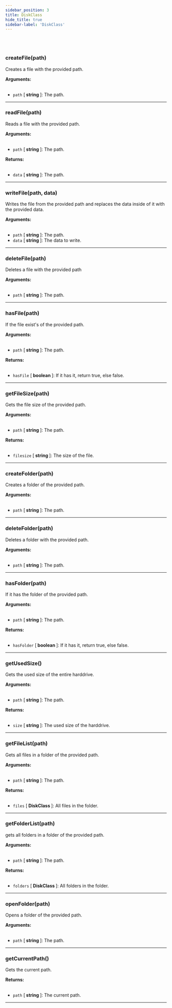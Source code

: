 ```yaml
---
sidebar_position: 3
title: DiskClass
hide_title: true
sidebar-label: 'DiskClass'
---
```


<br></br>

### createFile(path)

Creates a file with the provided path.

<strong>Arguments:</strong> <br></br>

- <code>path</code> [<strong> string </strong>]: The path.


---

### readFile(path)

Reads a file with the provided path.

<strong>Arguments:</strong> <br></br>

- <code>path</code> [<strong> string </strong>]: The path.

<strong>Returns:</strong> <br></br>

- <code>data</code> [<strong> string </strong>]: The path.

---

### writeFile(path, data)

Writes the file from the provided path and replaces the data inside of it with the provided data.

<strong>Arguments:</strong> <br></br>

- <code>path</code> [<strong> string </strong>]: The path.
- <code>data</code> [<strong> string </strong>]: The data to write.

---

### deleteFile(path)

Deletes a file with the provided path

<strong>Arguments:</strong> <br></br>

- <code>path</code> [<strong> string </strong>]: The path.

---

### hasFile(path)

If the file exist's of the provided path.

<strong>Arguments:</strong> <br></br>

- <code>path</code> [<strong> string </strong>]: The path.

<strong>Returns:</strong> <br></br>

- <code>hasFile</code> [<strong> boolean </strong>]: If it has it, return true, else false.

---

### getFileSize(path)

Gets the file size of the provided path.

<strong>Arguments:</strong> <br></br>

- <code>path</code> [<strong> string </strong>]: The path.

<strong>Returns:</strong> <br></br>

- <code>filesize</code> [<strong> string </strong>]: The size of the file.


---

### createFolder(path)

Creates a folder of the provided path.

<strong>Arguments:</strong> <br></br>

- <code>path</code> [<strong> string </strong>]: The path.


---

### deleteFolder(path)

Deletes a folder with the provided path.

<strong>Arguments:</strong> <br></br>

- <code>path</code> [<strong> string </strong>]: The path.


---

### hasFolder(path)

If it has the folder of the provided path.

<strong>Arguments:</strong> <br></br>

- <code>path</code> [<strong> string </strong>]: The path.

<strong>Returns:</strong> <br></br>

- <code>hasFolder</code> [<strong> boolean </strong>]: If it has it, return true, else false.
---

### getUsedSize()

Gets the used size of the entire harddrive.

<strong>Arguments:</strong> <br></br>

- <code>path</code> [<strong> string </strong>]: The path.

<strong>Returns:</strong> <br></br>

- <code>size</code> [<strong> string </strong>]: The used size of the harddrive.

---

### getFileList(path)

Gets all files in a folder of the provided path.

<strong>Arguments:</strong> <br></br>

- <code>path</code> [<strong> string </strong>]: The path.

<strong>Returns:</strong> <br></br>

- <code>files</code> [<strong> DiskClass </strong>]: All files in the folder.

---

### getFolderList(path)

gets all folders in a folder of the provided path.

<strong>Arguments:</strong> <br></br>

- <code>path</code> [<strong> string </strong>]: The path.

<strong>Returns:</strong> <br></br>

- <code>folders</code> [<strong> DiskClass </strong>]: All folders in the folder.


---

### openFolder(path)

Opens a folder of the provided path.

<strong>Arguments:</strong> <br></br>

- <code>path</code> [<strong> string </strong>]: The path.

---

### getCurrentPath()

Gets the current path.

<strong>Returns:</strong> <br></br>

- <code>path</code> [<strong> string </strong>]: The current path.


---
